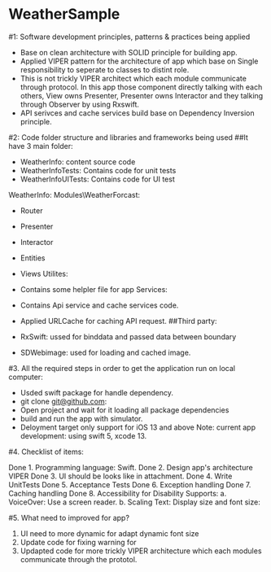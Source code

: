 # WeatherSample

#1: Software development principles, patterns & practices being applied
- Base on clean architecture with SOLID principle for building app.
- Applied VIPER pattern for the architecture of app which base on Single responsibility to seperate to classes to distint role.
- This is not trickly VIPER architect which each module communicate through protocol. In this app those component directly talking with each others, View owns Presenter, Presenter owns Interactor and they talking through Observer by using Rxswift. 
- API serivces and cache services build base on Dependency Inversion principle.


#2: Code folder structure and libraries and frameworks being used
##It have 3 main folder: 
- WeatherInfo: content source code
- WeatherInfoTests: Contains code for unit tests
- WeatherInfoUITests: Contains code for UI test

WeatherInfo: 
 Modules\WeatherForcast: 
 - Router
 - Presenter
 - Interactor
 - Entities
 - Views
 Utilites: 
 - Contains some helpler file for app
 Services: 
 - Contains Api service and cache services code.
 
 - Applied URLCache for caching API request.
##Third party: 
- RxSwift: ussed for binddata and passed data between boundary 
- SDWebimage: used for loading and cached image.


#3. All the required steps in order to get the application run on local computer:


- Usded swift package for handle dependency.
- git clone git@github.com:
- Open project and wait for it loading all package dependencies
- build and run the app with simulator.
- Deloyment target only support for iOS 13 and above
Note: current app development: using swift 5, xcode 13.

#4. Checklist of items:

Done 1. Programming language: Swift.
Done 2. Design app's architecture VIPER
Done 3. UI should be looks like in attachment.
Done 4. Write UnitTests
Done 5. Acceptance Tests
Done 6. Exception handling
Done 7. Caching handling
Done 8. Accessibility for Disability Supports:
a. VoiceOver: Use a screen reader.
b. Scaling Text: Display size and font size:
 
#5. What need to improved for app? 
1. UI need to more dynamic for adapt dynamic font size
2. Update code for fixing warning for 
3. Updapted code for more trickly VIPER architecture which each modules communicate through the prototol. 
